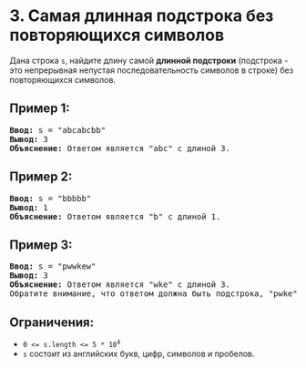 # 3. Самая длинная подстрока без повторяющихся символов
Дана строка `s`, найдите длину самой **длинной подстроки** (подстрока - это непрерывная непустая последовательность символов в строке) без повторяющихся символов.

## Пример 1:
<pre>
<b>Ввод:</b> s = "abcabcbb"
<b>Вывод:</b> 3
<b>Объяснение:</b> Ответом является "abc" с длиной 3.
</pre>

## Пример 2:
<pre>
<b>Ввод:</b> s = "bbbbb"
<b>Вывод:</b> 1
<b>Объяснение:</b> Ответом является "b" с длиной 1.
</pre>

## Пример 3:
<pre>
<b>Ввод:</b> s = "pwwkew"
<b>Вывод:</b> 3
<b>Объяснение:</b> Ответом является "wke" с длиной 3. 
Обратите внимание, что ответом должна быть подстрока, "pwke" - это подпоследовательность, а не подстрока.
</pre>

## Ограничения:
- <code>0 <= s.length <= 5 * 10<sup>4</sup></code>
- `s` состоит из английских букв, цифр, символов и пробелов.
